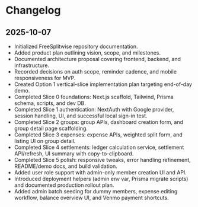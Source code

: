 # Changelog

## 2025-10-07
- Initialized FreeSplitwise repository documentation.
- Added product plan outlining vision, scope, and milestones.
- Documented architecture proposal covering frontend, backend, and infrastructure.
- Recorded decisions on auth scope, reminder cadence, and mobile responsiveness for MVP.
- Created Option 1 vertical-slice implementation plan targeting end-of-day demo.
- Completed Slice 0 foundations: Next.js scaffold, Tailwind, Prisma schema, scripts, and dev DB.
- Completed Slice 1 authentication: NextAuth with Google provider, session handling, UI, and successful local sign-in test.
- Completed Slice 2 groups: group APIs, dashboard creation form, and group detail page scaffolding.
- Completed Slice 3 expenses: expense APIs, weighted split form, and listing UI on group detail.
- Completed Slice 4 settlements: ledger calculation service, settlement API/refresh, UI summary with copy-to-clipboard.
- Completed Slice 5 polish: responsive tweaks, error handling refinement, README/demo docs, and build validation.
- Added user role support with admin-only member creation UI and API.
- Introduced deployment helpers (admin env var, Prisma migrate scripts) and documented production rollout plan.
- Added admin batch seeding for dummy members, expense editing workflow, balance overview UI, and Venmo payment shortcuts.
